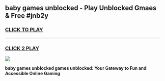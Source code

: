 
## baby games unblocked - Play Unblocked Gmaes & Free #jnb2y
<h3>
<a href="https://news.freeplayer.one?title=baby_games_unblocked&ref=03M">CLICK TO PLAY</a></h3>
<hr>

<h3>
<a href="https://news.freeplayer.one?title=baby_games_unblocked&ref=03M">CLICK 2 PLAY</a>
  
</h3>

<a href="https://news.freeplayer.one?title=baby_games_unblocked&ref=03M"><img src="https://clearcache.store/games.png"></a>


**baby games unblocked games unblocked: Your Gateway to Fun and Accessible Online Gaming**
